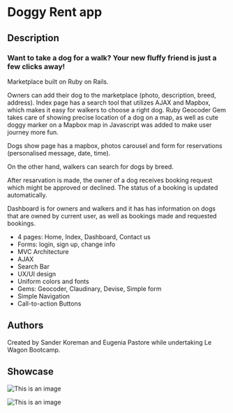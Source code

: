 <h1>Doggy Rent app</h1>
<h2>Description</h2>
  <h3>Want to take a dog for a walk? Your new fluffy friend is just a few clicks away!</h3>
    <p> Marketplace built on Ruby on Rails. </p>
    <p>Owners can add their dog to the marketplace (photo, description, breed, address).
  Index page has a search tool that utilizes AJAX and Mapbox, which makes it easy for walkers to choose a right dog. Ruby Geocoder Gem takes care of showing precise location of a dog on a map, as well as cute doggy marker on a Mapbox map in Javascript was added to make user journey more fun.
<p>Dogs show page has a mapbox, photos carousel and form for reservations (personalised message, date, time).</p>
<p>On the other hand, walkers can search for dogs by breed.</p>
After resarvation is made, the owner of a dog receives booking request which might be approved or declined. The status of a booking is updated automatically.
<p>Dashboard is for owners and walkers and it has has information on dogs that are owned by current user, as well as bookings made and requested bookings.</p>

</p>
  <ul>
    <li>4 pages: Home, Index, Dashboard, Contact us</li>
    <li>Forms: login, sign up, change info</li>
    <li>MVC Architecture</li>
    <li>AJAX</li>
    <li>Search Bar</li>
    <li>UX/UI design</li>
    <li>Uniform colors and fonts</li>
    <li>Gems: Geocoder, Claudinary, Devise, Simple form</li>
    <li>Simple Navigation</li>
  <li>Call-to-action Buttons</li>
  </ul>
  
  <h2>Authors</h2>
Created by Sander Koreman and Eugenia Pastore while undertaking Le Wagon Bootcamp.

<h2>Showcase</h2>


  ![This is an image](https://i.ibb.co/qpcw6W0/doggyrentalonlaptop.png)


![This is an image](https://i.ibb.co/qxSCQPZ/doggyrentalonlaptop2.png)

